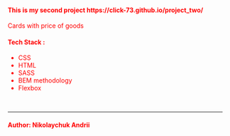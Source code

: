 
<main style="margin-left: 20px; color: red;" >
<h4>This is my second project https://click-73.github.io/project_two/</h4>
Cards with price of goods
<h4>Tech Stack :</h4> 
<ul>
    <li>CSS</li>
    <li>HTML </li>
    <li> SASS </li>
    <li> BEM methodology</li>
    <li> Flexbox </li>
 </ul>

 </br>
 <hr>

 <h4> Author: Nikolaychuk Andrii </h4>
 </main>
